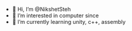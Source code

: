 - 👋 Hi, I’m @NikshetSteh
- 👀 I’m interested in computer since
- 🌱 I’m currently learning unity, c++, assembly
<!-- 💞️ I’m looking to collaborate on ...
- 📫 How to reach me ...--->

<!---
NikshetSteh/NikshetSteh is a ✨ special ✨ repository because its `README.md` (this file) appears on your GitHub profile.
You can click the Preview link to take a look at your changes.
--->
